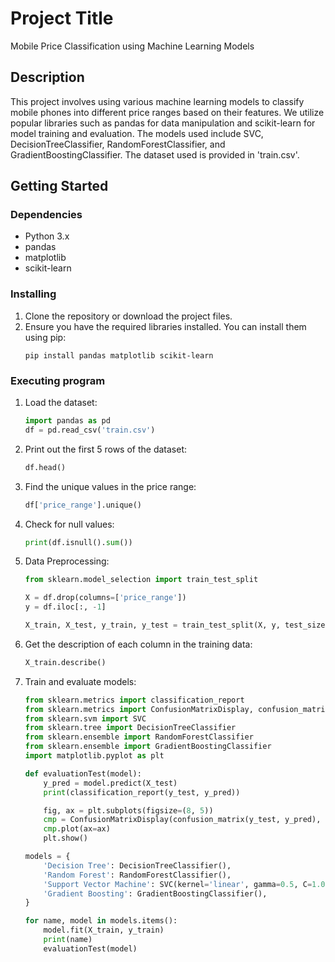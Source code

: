 # Project Title

Mobile Price Classification using Machine Learning Models

## Description

This project involves using various machine learning models to classify mobile phones into different price ranges based on their features. We utilize popular libraries such as pandas for data manipulation and scikit-learn for model training and evaluation. The models used include SVC, DecisionTreeClassifier, RandomForestClassifier, and GradientBoostingClassifier. The dataset used is provided in 'train.csv'.

## Getting Started

### Dependencies

* Python 3.x
* pandas
* matplotlib
* scikit-learn

### Installing

1. Clone the repository or download the project files.
2. Ensure you have the required libraries installed. You can install them using pip:
    ```
    pip install pandas matplotlib scikit-learn
    ```

### Executing program

1. Load the dataset:
    ```python
    import pandas as pd
    df = pd.read_csv('train.csv')
    ```

2. Print out the first 5 rows of the dataset:
    ```python
    df.head()
    ```

3. Find the unique values in the price range:
    ```python
    df['price_range'].unique()
    ```

4. Check for null values:
    ```python
    print(df.isnull().sum())
    ```

5. Data Preprocessing:
    ```python
    from sklearn.model_selection import train_test_split

    X = df.drop(columns=['price_range'])
    y = df.iloc[:, -1]

    X_train, X_test, y_train, y_test = train_test_split(X, y, test_size=0.20)
    ```

6. Get the description of each column in the training data:
    ```python
    X_train.describe()
    ```

7. Train and evaluate models:
    ```python
    from sklearn.metrics import classification_report
    from sklearn.metrics import ConfusionMatrixDisplay, confusion_matrix
    from sklearn.svm import SVC
    from sklearn.tree import DecisionTreeClassifier
    from sklearn.ensemble import RandomForestClassifier
    from sklearn.ensemble import GradientBoostingClassifier
    import matplotlib.pyplot as plt

    def evaluationTest(model):
        y_pred = model.predict(X_test)
        print(classification_report(y_test, y_pred))

        fig, ax = plt.subplots(figsize=(8, 5))
        cmp = ConfusionMatrixDisplay(confusion_matrix(y_test, y_pred), display_labels=["class_0", "class_1", "class_2", "class_3"])
        cmp.plot(ax=ax)
        plt.show()

    models = {
        'Decision Tree': DecisionTreeClassifier(),
        'Random Forest': RandomForestClassifier(),
        'Support Vector Machine': SVC(kernel='linear', gamma=0.5, C=1.0),
        'Gradient Boosting': GradientBoostingClassifier(),
    }

    for name, model in models.items():
        model.fit(X_train, y_train)
        print(name)
        evaluationTest(model)
    ```
